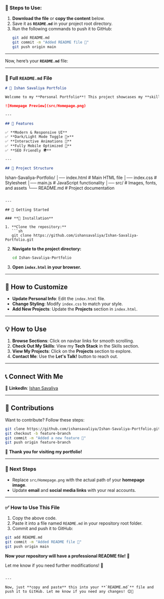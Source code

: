 

### **📌 Steps to Use:**  
1. **Download the file** or **copy the content** below.  
2. Save it as **`README.md`** in your project root directory.  
3. Run the following commands to push it to GitHub:  
   ```sh
   git add README.md
   git commit -m "Added README file 📄"
   git push origin main
   ```

---

Now, here’s your **`README.md`** file:  

---

### **📄 Full `README.md` File**  

```md
# 🚀 Ishan Savaliya Portfolio  

Welcome to my **Personal Portfolio**! This project showcases my **skills, projects, and experience** as a **Full Stack Developer**.  

![Homepage Preview](src/Homepage.png)  

---

## 🌟 Features  

✅ **Modern & Responsive UI**  
✅ **Dark/Light Mode Toggle 🌙☀️**  
✅ **Interactive Animations 🎨**  
✅ **Fully Mobile Optimized 📱**  
✅ **SEO Friendly 🌍**  

---

## 📂 Project Structure  

```
Ishan-Savaliya-Portfolio/
│── index.html    # Main HTML file
│── index.css     # Stylesheet
│── main.js       # JavaScript functionality
│── src/          # Images, fonts, and assets
└── README.md     # Project documentation
```

---

## 🚀 Getting Started  

### **🔧 Installation**  

1. **Clone the repository:**  
   ```sh
   git clone https://github.com/ishansavaliya/Ishan-Savaliya-Portfolio.git
   ```

2. **Navigate to the project directory:**  
   ```sh
   cd Ishan-Savaliya-Portfolio
   ```

3. **Open `index.html` in your browser.**  

---

## 🎨 How to Customize  

- **Update Personal Info**: Edit the `index.html` file.  
- **Change Styling**: Modify `index.css` to match your style.  
- **Add New Projects**: Update the **Projects** section in `index.html`.  

---

## 💡 How to Use  

1. **Browse Sections**: Click on navbar links for smooth scrolling.  
2. **Check Out My Skills**: View my **Tech Stack** in the Skills section.  
3. **View My Projects**: Click on the **Projects** section to explore.  
4. **Contact Me**: Use the **Let's Talk!** button to reach out.  

---

## 📞 Connect With Me  

💼 **LinkedIn**: [Ishan Savaliya](https://www.linkedin.com/in/iamishansavaliya/)  

---

## 🤝 Contributions  

Want to contribute? Follow these steps:  

```sh
git clone https://github.com/ishansavaliya/Ishan-Savaliya-Portfolio.git
git checkout -b feature-branch
git commit -m "Added a new feature 🎨"
git push origin feature-branch
```

🙌 **Thank you for visiting my portfolio!**  

---

### **📌 Next Steps**  

- Replace `src/Homepage.png` with the actual path of your **homepage image**.  
- Update **email** and **social media links** with your real accounts.  

---

### ✅ **How to Use This File**  

1. Copy the above code.  
2. Paste it into a file named `README.md` in your repository root folder.  
3. Commit and push it to GitHub:  

```sh
git add README.md
git commit -m "Added README file 📄"
git push origin main
```

**Now your repository will have a professional README file!** 🎉  

Let me know if you need further modifications! 🚀  
```

---

Now, just **copy and paste** this into your **`README.md`** file and push it to GitHub. Let me know if you need any changes! 😊🚀
